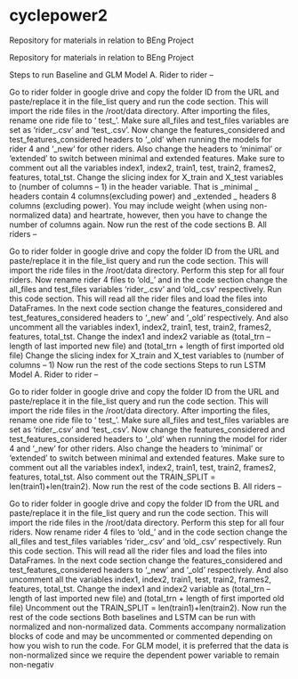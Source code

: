 # cyclepower2
 Repository for materials in relation to BEng Project
 
Repository for materials in relation to BEng Project

Steps to run Baseline and GLM Model A. Rider to rider –

Go to rider folder in google drive and copy the folder ID from the URL and paste/replace it in the file_list query and run the code section. This will import the ride files in the /root/data directory.
After importing the files, rename one ride file to ‘ test_’. Make sure all_files and test_files variables are set as ‘rider_.csv’ and ‘test_.csv’.
Now change the features_considered and test_features_considered headers to ‘_old’ when running the models for rider 4 and ‘_new’ for other riders. Also change the headers to ‘minimal’ or ‘extended’ to switch between minimal and extended features.
Make sure to comment out all the variables index1, index2, train1, test, train2, frames2, features, total_tst.
Change the slicing index for X_train and X_test variables to (number of columns – 1) in the header variable. That is _minimal _ headers contain 4 columns(excluding power) and _extended _ headers 8 columns (excluding power). You may include weight (when using non-normalized data) and heartrate, however, then you have to change the number of columns again.
Now run the rest of the code sections
B. All riders –

Go to rider folder in google drive and copy the folder ID from the URL and paste/replace it in the file_list query and run the code section. This will import the ride files in the /root/data directory. Perform this step for all four riders.
Now rename rider 4 files to ‘old_’ and in the code section change the all_files and test_files variables ‘rider_.csv’ and ‘old_.csv’ respectively. Run this code section. This will read all the rider files and load the files into DataFrames.
In the next code section change the features_considered and test_features_considered headers to ‘_new’ and ‘_old’ respectively. And also uncomment all the variables index1, index2, train1, test, train2, frames2, features, total_tst. Change the index1 and index2 variable as (total_trn – length of last imported new file) and (total_trn + length of first imported old file)
Change the slicing index for X_train and X_test variables to (number of columns – 1)
Now run the rest of the code sections
Steps to run LSTM Model A. Rider to rider –

Go to rider folder in google drive and copy the folder ID from the URL and paste/replace it in the file_list query and run the code section. This will import the ride files in the /root/data directory.
After importing the files, rename one ride file to ‘ test_’. Make sure all_files and test_files variables are set as ‘rider_.csv’ and ‘test_.csv’.
Now change the features_considered and test_features_considered headers to ‘_old’ when running the model for rider 4 and ‘_new’ for other riders. Also change the headers to ‘minimal’ or ‘extended’ to switch between minimal and extended features.
Make sure to comment out all the variables index1, index2, train1, test, train2, frames2, features, total_tst. Also comment out the TRAIN_SPLIT = len(train1)+len(train2).
Now run the rest of the code sections
B. All riders –

Go to rider folder in google drive and copy the folder ID from the URL and paste/replace it in the file_list query and run the code section. This will import the ride files in the /root/data directory. Perform this step for all four riders.
Now rename rider 4 files to ‘old_’ and in the code section change the all_files and test_files variables ‘rider_.csv’ and ‘old_.csv’ respectively. Run this code section. This will read all the rider files and load the files into DataFrames.
In the next code section change the features_considered and test_features_considered headers to ‘_new’ and ‘_old’ respectively. And also uncomment all the variables index1, index2, train1, test, train2, frames2, features, total_tst. Change the index1 and index2 variable as (total_trn – length of last imported new file) and (total_trn + length of first imported old file)
Uncomment out the TRAIN_SPLIT = len(train1)+len(train2).
Now run the rest of the code sections
Both baselines and LSTM can be run with normalized and non-normalized data. Comments accompany normalization blocks of code and may be uncommented or commented depending on how you wish to run the code. For GLM model, it is preferred that the data is non-normalized since we require the dependent power variable to remain non-negativ
